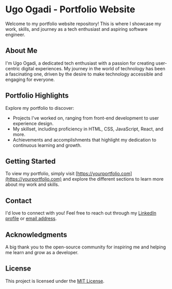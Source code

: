 # Ugo Ogadi - Portfolio Website

Welcome to my portfolio website repository! This is where I showcase my work, skills, and journey as a tech enthusiast and aspiring software engineer.

## About Me

I'm Ugo Ogadi, a dedicated tech enthusiast with a passion for creating user-centric digital experiences. My journey in the world of technology has been a fascinating one, driven by the desire to make technology accessible and engaging for everyone.

## Portfolio Highlights

Explore my portfolio to discover:

- Projects I've worked on, ranging from front-end development to user experience design.
- My skillset, including proficiency in HTML, CSS, JavaScript, React, and more.
- Achievements and accomplishments that highlight my dedication to continuous learning and growth.

## Getting Started

To view my portfolio, simply visit [https://yourportfolio.com](https://yourportfolio.com) and explore the different sections to learn more about my work and skills.

## Contact

I'd love to connect with you! Feel free to reach out through my [LinkedIn profile](https://www.linkedin.com/in/yourusername) or [email address](mailto:youremail@example.com).

## Acknowledgments

A big thank you to the open-source community for inspiring me and helping me learn and grow as a developer.

## License

This project is licensed under the [MIT License](LICENSE).

